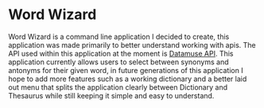 # Word Wizard
Word Wizard is a command line application I decided to create, this application was made primarily to better understand working with apis. The API used within this application at the moment is [Datamuse API](https://datamuse.com/api/). This application currently allows users to select between synonyms and antonyms for their given word, in future generations of this application I hope to add more features such as a working dictionary and a better laid out menu that splits the application clearly between Dictionary and Thesaurus while still keeping it simple and easy to understand.
